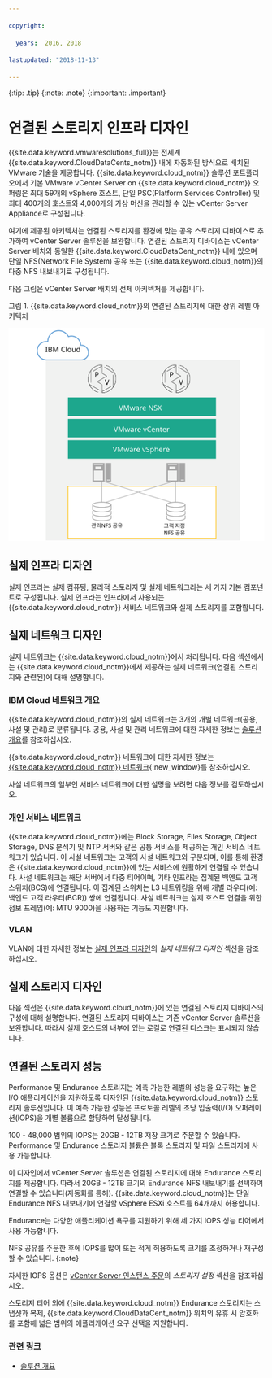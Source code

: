 ```yaml
---

copyright:

  years:  2016, 2018

lastupdated: "2018-11-13"

---
```


{:tip: .tip}
{:note: .note}
{:important: .important}

# 연결된 스토리지 인프라 디자인

{{site.data.keyword.vmwaresolutions_full}}는 전세계 {{site.data.keyword.CloudDataCents_notm}} 내에 자동화된 방식으로 배치된 VMware 기술을 제공합니다. {{site.data.keyword.cloud_notm}} 솔루션 포트폴리오에서 기본 VMware vCenter Server on {{site.data.keyword.cloud_notm}} 오퍼링은 최대 59개의 vSphere 호스트, 단일 PSC(Platform Services Controller) 및 최대 400개의 호스트와 4,000개의 가상 머신을 관리할 수 있는 vCenter Server Appliance로 구성됩니다.

여기에 제공된 아키텍처는 연결된 스토리지를 환경에 맞는 공유 스토리지 디바이스로 추가하여 vCenter Server 솔루션을 보완합니다. 연결된 스토리지 디바이스는 vCenter Server 배치와 동일한 {{site.data.keyword.CloudDataCent_notm}} 내에 있으며 단일 NFS(Network File System) 공유 또는 {{site.data.keyword.cloud_notm}}의 다중 NFS 내보내기로 구성됩니다.

다음 그림은 vCenter Server 배치의 전체 아키텍처를 제공합니다.

그림 1. {{site.data.keyword.cloud_notm}}의 연결된 스토리지에 대한 상위 레벨 아키텍처

![연결된 스토리지 아키텍처](../solution/physical_nfs.svg "IBM Cloud의 연결된 스토리지에 대한 상위 레벨 아키텍처")

## 실제 인프라 디자인

실제 인프라는 실제 컴퓨팅, 물리적 스토리지 및 실제 네트워크라는 세 가지 기본 컴포넌트로 구성됩니다. 실제 인프라는 인프라에서 사용되는 {{site.data.keyword.cloud_notm}} 서비스
네트워크와 실제 스토리지를 포함합니다. 

## 실제 네트워크 디자인

실제 네트워크는 {{site.data.keyword.cloud_notm}}에서 처리됩니다. 다음 섹션에서는 {{site.data.keyword.cloud_notm}}에서 제공하는 실제 네트워크(연결된 스토리지와 관련된)에 대해 설명합니다.

### IBM Cloud 네트워크 개요

{{site.data.keyword.cloud_notm}}의 실제 네트워크는 3개의 개별 네트워크(공용, 사설 및 관리)로 분류됩니다. 공용, 사설 및 관리 네트워크에 대한 자세한 정보는 [솔루션 개요](../solution/solution_overview.html)를 참조하십시오.

{{site.data.keyword.cloud_notm}} 네트워크에 대한 자세한 정보는 [{{site.data.keyword.cloud_notm}} 네트워크](https://www.ibm.com/cloud-computing/bluemix/our-network){:new_window}를 참조하십시오.

사설 네트워크의 일부인 서비스 네트워크에 대한 설명을 보려면 다음 정보를 검토하십시오.

### 개인 서비스 네트워크

{{site.data.keyword.cloud_notm}}에는 Block Storage, Files Storage, Object Storage, DNS 분석기 및 NTP 서버와 같은 공통 서비스를 제공하는 개인 서비스 네트워크가 있습니다. 이 사설 네트워크는 고객의 사설 네트워크와 구분되며, 이를 통해 환경은 {{site.data.keyword.cloud_notm}}에 있는 서비스에 원활하게 연결될 수 있습니다. 사설 네트워크는 해당 서버에서 다중 티어이며, 기타 인프라는 집계된 백엔드 고객 스위치(BCS)에 연결됩니다. 이 집계된 스위치는 L3 네트워킹을 위해 개별 라우터(예: 백엔드 고객 라우터(BCR)) 쌍에 연결됩니다. 사설 네트워크는 실제 호스트 연결을 위한 점보 프레임(예: MTU 9000)을 사용하는 기능도 지원합니다.

### VLAN

VLAN에 대한 자세한 정보는 [실제 인프라 디자인](../solution/design_physicalinfrastructure.html)의 _실제 네트워크 디자인_ 섹션을 참조하십시오.

## 실제 스토리지 디자인

다음 섹션은 {{site.data.keyword.cloud_notm}}에 있는 연결된 스토리지 디바이스의 구성에 대해 설명합니다. 연결된 스토리지 디바이스는 기존 vCenter Server 솔루션을 보완합니다. 따라서 실제 호스트의 내부에 있는 로컬로 연결된 디스크는 표시되지 않습니다.

## 연결된 스토리지 성능

Performance 및 Endurance 스토리지는 예측 가능한 레벨의 성능을 요구하는 높은 I/O 애플리케이션을 지원하도록 디자인된 {{site.data.keyword.cloud_notm}} 스토리지 솔루션입니다. 이 예측 가능한 성능은 프로토콜 레벨의 초당 입출력(I/O) 오퍼레이션(IOPS)을 개별 볼륨으로 할당하여 달성됩니다.

100 - 48,000 범위의 IOPS는 20GB - 12TB 저장 크기로 주문할 수 있습니다. Performance 및 Endurance 스토리지 볼륨은 블록 스토리지 및 파일 스토리지에 사용 가능합니다.

이 디자인에서 vCenter Server 솔루션은 연결된 스토리지에 대해 Endurance 스토리지를 제공합니다. 따라서 20GB - 12TB 크기의 Endurance NFS 내보내기를 선택하여 연결할 수 있습니다(자동화를 통해). {{site.data.keyword.cloud_notm}}는 단일 Endurance NFS 내보내기에 연결할 vSphere ESXi 호스트를 64개까지 허용합니다.

Endurance는 다양한 애플리케이션 욕구를 지원하기 위해 세 가지 IOPS 성능 티어에서 사용 가능합니다.

NFS 공유를 주문한 후에 IOPS를 많이 또는 적게 허용하도록 크기를 조정하거나 재구성할 수 있습니다.
{:note}

자세한 IOPS 옵션은 [vCenter Server 인스턴스 주문](../../vcenter/vc_orderinginstance.html)의 _스토리지 설정_ 섹션을 참조하십시오.

스토리지 티어 외에 {{site.data.keyword.cloud_notm}} Endurance 스토리지는 스냅샷과 복제, {{site.data.keyword.CloudDataCent_notm}} 위치의 유휴 시 암호화를 포함해 넓은 범위의 애플리케이션 요구 선택을 지원합니다.

### 관련 링크

* [솔루션 개요](../solution/solution_overview.html)
